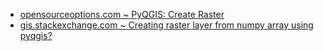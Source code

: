 - [opensourceoptions.com ~ PyQGIS: Create Raster](https://opensourceoptions.com/blog/pyqgis-create-raster/)
- [gis.stackexchange.com ~ Creating raster layer from numpy array using pyqgis?](https://gis.stackexchange.com/a/34122/176784)
